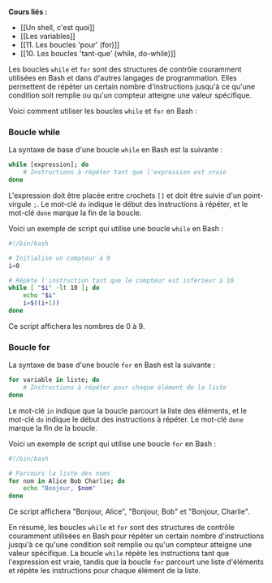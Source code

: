 **Cours liés :**
- [[Un shell, c'est quoi]]
- [[Les variables]]
- [[11. Les boucles 'pour' (for)]]
- [[10. Les boucles 'tant-que' (while, do-while)]]

Les boucles `while` et `for` sont des structures de contrôle couramment utilisées en Bash et dans d'autres langages de programmation. Elles permettent de répéter un certain nombre d'instructions jusqu'à ce qu'une condition soit remplie ou qu'un compteur atteigne une valeur spécifique.

Voici comment utiliser les boucles `while` et `for` en Bash :

### Boucle while

La syntaxe de base d'une boucle `while` en Bash est la suivante :

```bash
while [expression]; do
    # Instructions à répéter tant que l'expression est vraie
done
```

L'expression doit être placée entre crochets `[]` et doit être suivie d'un point-virgule `;`. Le mot-clé `do` indique le début des instructions à répéter, et le mot-clé `done` marque la fin de la boucle.

Voici un exemple de script qui utilise une boucle `while` en Bash :

```bash
#!/bin/bash

# Initialise un compteur à 0
i=0

# Répète l'instruction tant que le compteur est inférieur à 10
while [ "$i" -lt 10 ]; do
    echo "$i"
    i=$((i+1))
done
```

Ce script affichera les nombres de 0 à 9.

### Boucle for

La syntaxe de base d'une boucle `for` en Bash est la suivante :

```bash
for variable in liste; do
    # Instructions à répéter pour chaque élément de la liste
done
```

Le mot-clé `in` indique que la boucle parcourt la liste des éléments, et le mot-clé `do` indique le début des instructions à répéter. Le mot-clé `done` marque la fin de la boucle.

Voici un exemple de script qui utilise une boucle `for` en Bash :

```bash
#!/bin/bash

# Parcours la liste des noms
for nom in Alice Bob Charlie; do
    echo "Bonjour, $nom"
done
```

Ce script affichera "Bonjour, Alice", "Bonjour, Bob" et "Bonjour, Charlie".

En résumé, les boucles `while` et `for` sont des structures de contrôle couramment utilisées en Bash pour répéter un certain nombre d'instructions jusqu'à ce qu'une condition soit remplie ou qu'un compteur atteigne une valeur spécifique. La boucle `while` répète les instructions tant que l'expression est vraie, tandis que la boucle `for` parcourt une liste d'éléments et répète les instructions pour chaque élément de la liste.